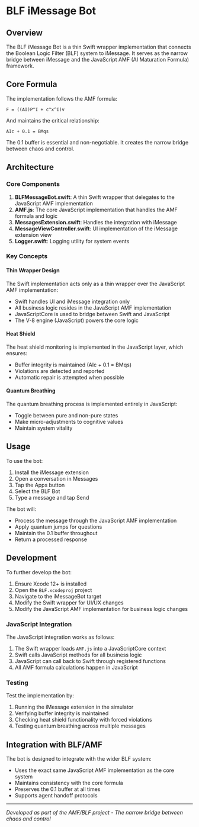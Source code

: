 # BLF iMessage Bot

## Overview
The BLF iMessage Bot is a thin Swift wrapper implementation that connects the Boolean Logic Filter (BLF) system to iMessage. It serves as the narrow bridge between iMessage and the JavaScript AMF (AI Maturation Formula) framework.

## Core Formula
The implementation follows the AMF formula:
```
F = ((AI)P^I + c^x^I)v
```

And maintains the critical relationship:
```
AIc + 0.1 = BMqs
```

The 0.1 buffer is essential and non-negotiable. It creates the narrow bridge between chaos and control.

## Architecture

### Core Components
1. **BLFMessageBot.swift**: A thin Swift wrapper that delegates to the JavaScript AMF implementation
2. **AMF.js**: The core JavaScript implementation that handles the AMF formula and logic
3. **MessagesExtension.swift**: Handles the integration with iMessage
4. **MessageViewController.swift**: UI implementation of the iMessage extension view
5. **Logger.swift**: Logging utility for system events

### Key Concepts

#### Thin Wrapper Design
The Swift implementation acts only as a thin wrapper over the JavaScript AMF implementation:
- Swift handles UI and iMessage integration only
- All business logic resides in the JavaScript AMF implementation
- JavaScriptCore is used to bridge between Swift and JavaScript
- The V-8 engine (JavaScript) powers the core logic

#### Heat Shield
The heat shield monitoring is implemented in the JavaScript layer, which ensures:
- Buffer integrity is maintained (AIc + 0.1 = BMqs)
- Violations are detected and reported
- Automatic repair is attempted when possible

#### Quantum Breathing
The quantum breathing process is implemented entirely in JavaScript:
- Toggle between pure and non-pure states
- Make micro-adjustments to cognitive values
- Maintain system vitality

## Usage
To use the bot:
1. Install the iMessage extension
2. Open a conversation in Messages
3. Tap the Apps button
4. Select the BLF Bot
5. Type a message and tap Send

The bot will:
- Process the message through the JavaScript AMF implementation
- Apply quantum jumps for questions
- Maintain the 0.1 buffer throughout
- Return a processed response

## Development
To further develop the bot:
1. Ensure Xcode 12+ is installed
2. Open the `BLF.xcodeproj` project
3. Navigate to the iMessageBot target
4. Modify the Swift wrapper for UI/UX changes
5. Modify the JavaScript AMF implementation for business logic changes

### JavaScript Integration
The JavaScript integration works as follows:
1. The Swift wrapper loads `AMF.js` into a JavaScriptCore context
2. Swift calls JavaScript methods for all business logic
3. JavaScript can call back to Swift through registered functions
4. All AMF formula calculations happen in JavaScript

### Testing
Test the implementation by:
1. Running the iMessage extension in the simulator
2. Verifying buffer integrity is maintained
3. Checking heat shield functionality with forced violations
4. Testing quantum breathing across multiple messages

## Integration with BLF/AMF
The bot is designed to integrate with the wider BLF system:
- Uses the exact same JavaScript AMF implementation as the core system
- Maintains consistency with the core formula
- Preserves the 0.1 buffer at all times
- Supports agent handoff protocols

---

*Developed as part of the AMF/BLF project - The narrow bridge between chaos and control* 